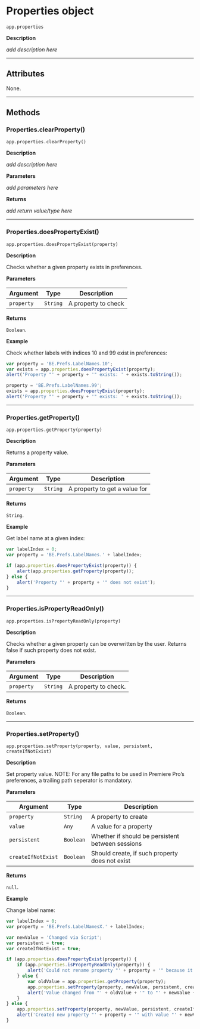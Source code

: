 # Properties object

`app.properties`

**Description**

*add description here*

---

## Attributes

None.

---

## Methods

### Properties.clearProperty()

`app.properties.clearProperty()`

**Description**

*add description here*

**Parameters**

*add parameters here*

**Returns**

*add return value/type here*

---

### Properties.doesPropertyExist()

`app.properties.doesPropertyExist(property)`

**Description**

Checks whether a given property exists in preferences.

**Parameters**

| Argument   | Type     | Description         |
|------------|----------|---------------------|
| `property` | `String` | A property to check |

**Returns**

`Boolean`.

**Example**

Check whether labels with indices 10 and 99 exist in preferences:

```javascript
var property = 'BE.Prefs.LabelNames.10';
var exists = app.properties.doesPropertyExist(property);
alert('Property "' + property + '" exists: ' + exists.toString());

property = 'BE.Prefs.LabelNames.99';
exists = app.properties.doesPropertyExist(property);
alert('Property "' + property + '" exists: ' + exists.toString());
```

---

### Properties.getProperty()

`app.properties.getProperty(property)`

**Description**

Returns a property value.

**Parameters**

| Argument   | Type     | Description                   |
|------------|----------|-------------------------------|
| `property` | `String` | A property to get a value for |

**Returns**

`String`.

**Example**

Get label name at a given index:

```javascript
var labelIndex = 0;
var property = 'BE.Prefs.LabelNames.' + labelIndex;

if (app.properties.doesPropertyExist(property)) {
    alert(app.properties.getProperty(property));
} else {
    alert('Property "' + property + '" does not exist');
}
```

---

### Properties.isPropertyReadOnly()

`app.properties.isPropertyReadOnly(property)`

**Description**

Checks whether a given property can be overwritten by the user. Returns false if such property does not exist.

**Parameters**

| Argument   | Type     | Description          |
|------------|----------|----------------------|
| `property` | `String` | A property to check. |

**Returns**

`Boolean`.

---

### Properties.setProperty()

`app.properties.setProperty(property, value, persistent, createIfNotExist)`

**Description**

Set property value. NOTE: For any file paths to be used in Premiere Pro’s preferences, a trailing path seperator is mandatory.

**Parameters**

| Argument           | Type      | Description                                      |
|--------------------|-----------|--------------------------------------------------|
| `property`         | `String`  | A property to create                             |
| `value`            | `Any`     | A value for a property                           |
| `persistent`       | `Boolean` | Whether if should be persistent between sessions |
| `createIfNotExist` | `Boolean` | Should create, if such property does not exist   |

**Returns**

`null`.

**Example**

Change label name:

```javascript
var labelIndex = 0;
var property = 'BE.Prefs.LabelNamesX.' + labelIndex;

var newValue = 'Changed via Script';
var persistent = true;
var createIfNotExist = true;

if (app.properties.doesPropertyExist(property)) {
    if (app.properties.isPropertyReadOnly(property)) {
        alert('Could not rename property "' + property + '" because it is read-only.');
    } else {
        var oldValue = app.properties.getProperty(property);
        app.properties.setProperty(property, newValue, persistent, createIfNotExist);
        alert('Value changed from "' + oldValue + '" to "' + newValue + '"');
    }
} else {
    app.properties.setProperty(property, newValue, persistent, createIfNotExist);
    alert('Created new property "' + property + '" with value "' + newValue + '"');
}
```
